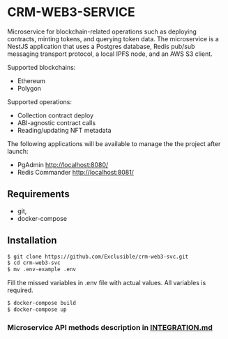 # CRM-WEB3-SERVICE

Microservice for blockchain-related operations such as deploying contracts, minting tokens, and querying token data. The microservice is a NestJS application that uses a Postgres database, Redis pub/sub messaging transport protocol, a local IPFS node, and an AWS S3 client.

Supported blockchains:

- Ethereum
- Polygon

Supported operations:

- Collection contract deploy
- ABI-agnostic contract calls
- Reading/updating NFT metadata

The following applications will be available to manage the the project after launch:

- PgAdmin [http://localhost:8080/](http://localhost:8080/)
- Redis Commander [http://localhost:8081/](http://localhost:8081/)

## Requirements

- git,
- docker-compose

## Installation

```bash
$ git clone https://github.com/Exclusible/crm-web3-svc.git
$ cd crm-web3-svc
$ mv .env-example .env
```

Fill the missed variables in .env file with actual values. All variables is required.

```bash
$ docker-compose build
$ docker-compose up
```

### Microservice API methods description in [INTEGRATION.md](INTEGRATION.md)

